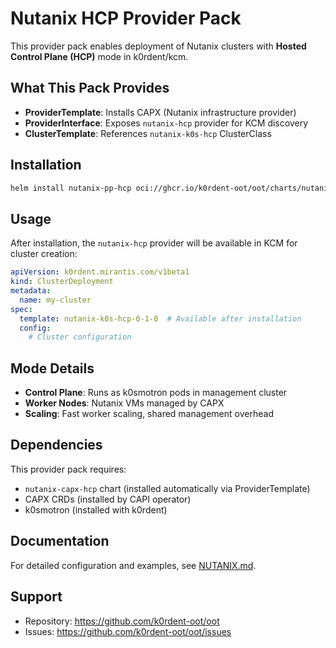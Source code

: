 # Nutanix HCP Provider Pack

This provider pack enables deployment of Nutanix clusters with **Hosted Control Plane (HCP)** mode in k0rdent/kcm.

## What This Pack Provides

- **ProviderTemplate**: Installs CAPX (Nutanix infrastructure provider)
- **ProviderInterface**: Exposes `nutanix-hcp` provider for KCM discovery
- **ClusterTemplate**: References `nutanix-k0s-hcp` ClusterClass

## Installation

```bash
helm install nutanix-pp-hcp oci://ghcr.io/k0rdent-oot/oot/charts/nutanix-pp-hcp -n kcm-system
```

## Usage

After installation, the `nutanix-hcp` provider will be available in KCM for cluster creation:

```yaml
apiVersion: k0rdent.mirantis.com/v1beta1
kind: ClusterDeployment
metadata:
  name: my-cluster
spec:
  template: nutanix-k0s-hcp-0-1-0  # Available after installation
  config:
    # Cluster configuration
```

## Mode Details

- **Control Plane**: Runs as k0smotron pods in management cluster
- **Worker Nodes**: Nutanix VMs managed by CAPX
- **Scaling**: Fast worker scaling, shared management overhead

## Dependencies

This provider pack requires:
- `nutanix-capx-hcp` chart (installed automatically via ProviderTemplate)
- CAPX CRDs (installed by CAPI operator)
- k0smotron (installed with k0rdent)

## Documentation

For detailed configuration and examples, see [NUTANIX.md](../../NUTANIX.md).

## Support

- Repository: https://github.com/k0rdent-oot/oot
- Issues: https://github.com/k0rdent-oot/oot/issues
